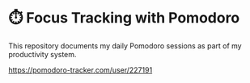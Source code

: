 # ⏱️ Focus Tracking with Pomodoro

This repository documents my daily Pomodoro sessions as part of my productivity system.  

https://pomodoro-tracker.com/user/227191
